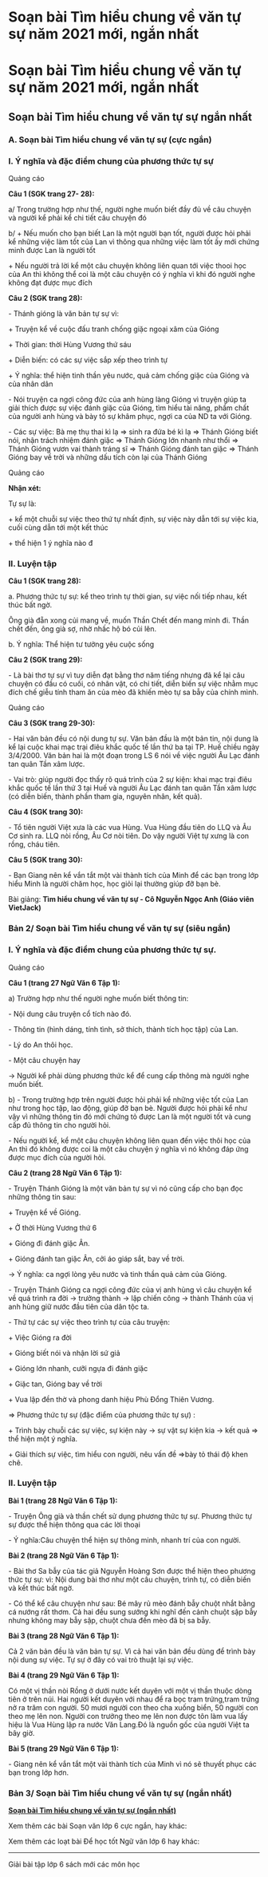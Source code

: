 # Soạn bài Tìm hiểu chung về văn tự sự năm 2021 mới, ngắn nhất

# Soạn bài Tìm hiểu chung về văn tự sự năm 2021 mới, ngắn nhất

## Soạn bài Tìm hiểu chung về văn tự sự ngắn nhất

### **A. Soạn bài Tìm hiểu chung về văn tự sự (cực ngắn)**

### I. Ý nghĩa và đặc điểm chung của phương thức tự sự

Quảng cáo

**Câu 1 (SGK trang 27- 28):**

a/ Trong trường hợp như thế, người nghe muốn biết đầy đủ về câu chuyện và người kể phải kể chi tiết câu chuyện đó

b/ + Nếu muốn cho bạn biết Lan là một người bạn tốt, người được hỏi phải kể những việc làm tốt của Lan vì thông qua những việc làm tốt ấy mới chứng minh được Lan là người tốt

\+ Nếu người trả lời kể một câu chuyện không liên quan tới việc thooi học của An thì không thể coi là một câu chuyện có ý nghĩa vì khi đó người nghe không đạt được mục đích

**Câu 2 (SGK trang 28):**

\- Thánh gióng là văn bản tự sự vì: 

\+ Truyện kể về cuộc đấu tranh chống giặc ngoại xâm của Gióng

\+ Thời gian: thời Hùng Vương thứ sáu

\+ Diễn biến: có các sự việc sắp xếp theo trình tự

\+ Ý nghĩa: thể hiện tinh thần yêu nước, quả cảm chống giặc của Gióng và của nhân dân

\- Nói truyện ca ngợi công đức của anh hùng làng Gióng vì truyện giúp ta giải thích được sự việc đánh giặc của Gióng, tìm hiểu tài năng, phẩm chất của người anh hùng và bày tỏ sự khâm phục, ngợi ca của ND ta với Gióng.

\- Các sự việc: Bà mẹ thụ thai kì lạ => sinh ra đứa bé kì lạ => Thánh Gióng biết nói, nhận trách nhiệm đánh giặc ⇒ Thánh Gióng lớn nhanh như thổi ⇒ Thánh Gióng vươn vai thành tráng sĩ ⇒ Thánh Gióng đánh tan giặc => Thánh Gióng bay về trời và những dấu tích còn lại của Thánh Gióng

Quảng cáo

**Nhận xét:**

Tự sự là:

\+ kể một chuỗi sự việc theo thứ tự nhất định, sự việc này dẫn tới sự việc kia, cuối cùng dẫn tới một kết thúc

\+ thể hiện 1 ý nghĩa nào đ

### II. Luyện tập 

**Câu 1 (SGK trang 28):**

a. Phương thức tự sự: kể theo trình tự thời gian, sự việc nối tiếp nhau, kết thúc bất ngờ.

Ông già đẵn xong củi mang về, muốn Thần Chết đến mang mình đi. Thần chết đến, ông già sợ, nhờ nhấc hộ bó củi lên.

b. Ý nghĩa: Thể hiện tư tưởng yêu cuộc sống

**Câu 2 (SGK trang 29):**

\- Là bài thơ tự sự vì tuy diễn đạt bằng thơ năm tiếng nhưng đã kể lại câu chuyện có đầu có cuối, có nhân vật, có chi tiết, diễn biến sự việc nhằm mục đích chế giễu tính tham ăn của mèo đã khiến mèo tự sa bẫy của chính mình.

Quảng cáo

**Câu 3 (SGK trang 29-30):**

\- Hai văn bản đều có nội dung tự sự. Văn bản đầu là một bản tin, nội dung là kể lại cuộc khai mạc trại điêu khắc quốc tế lần thứ ba tại TP. Huế chiều ngày 3/4/2000. Văn bản hai là một đoạn trong LS 6 nói về việc người Âu Lạc đánh tan quân Tần xâm lược.

\- Vai trò: giúp người đọc thấy rõ quá trình của 2 sự kiện: khai mạc trại điêu khắc quốc tế lần thứ 3 tại Huế và người Âu Lạc đánh tan quân Tần xâm lược (có diễn biến, thành phần tham gia, nguyên nhân, kết quả).

**Câu 4 (SGK trang 30):**

\- Tổ tiên người Việt xưa là các vua Hùng. Vua Hùng đầu tiên do LLQ và Âu Cơ sinh ra. LLQ nòi rồng, Âu Cơ nòi tiên. Do vậy người Việt tự xưng là con rồng, cháu tiên.

**Câu 5 (SGK trang 30):**

\- Bạn Giang nên kể vắn tắt một vài thành tích của Minh để các bạn trong lớp hiểu Minh là người chăm học, học giỏi lại thường giúp đỡ bạn bè.

Bài giảng: **Tìm hiểu chung về văn tự sự - Cô Nguyễn Ngọc Anh (Giáo viên VietJack)**

### **Bản 2/ Soạn bài Tìm hiểu chung về văn tự sự (siêu ngắn)**

### I. Ý nghĩa và đặc điểm chung của phương thức tự sự.

Quảng cáo

**Câu 1 (trang 27 Ngữ Văn 6 Tập 1):**

a) Trường hợp như thế người nghe muốn biết thông tin:

\- Nội dung câu truyện cổ tích nào đó.

\- Thông tin (hình dáng, tính tình, sở thích, thành tích học tập) của Lan.

\- Lý do An thôi học.

\- Một câu chuyện hay 

→ Người kể phải dùng phương thức kể để cung cấp thông mà người nghe muốn biết.

b) - Trong trường hợp trên người được hỏi phải kể những việc tốt của Lan như trong học tập, lao động, giúp đỡ bạn bè. Người được hỏi phải kể như vậy vì những thông tin đó mới chứng tỏ được Lan là một người tốt và cung cấp đủ thông tin cho người hỏi.

\- Nếu người kể, kể một câu chuyện không liên quan đến việc thôi học của An thì đó không được coi là một câu chuyện ý nghĩa vì nó không đáp ứng được mục đích của người hỏi.

**Câu 2 (trang 28 Ngữ Văn 6 Tập 1):**

\- Truyện Thánh Gióng là một văn bản tự sự vì nó cũng cấp cho bạn đọc những thông tin sau:

\+ Truyện kể về Gióng.

\+ Ở thời Hùng Vương thứ 6

\+ Gióng đi đánh giặc Ân.

\+ Gióng đánh tan giặc Ân, cởi áo giáp sắt, bay về trời.

→ Ý nghĩa: ca ngợi lòng yêu nước và tinh thần quả cảm của Gióng.

\- Truyện Thánh Gióng ca ngợi công đức của vị anh hùng vì câu chuyện kể về quá trình ra đời → trưởng thành → lập chiến công → thành Thánh của vị anh hùng giữ nước đầu tiên của dân tộc ta.

\- Thứ tự các sự việc theo trình tự của câu truyện:

\+ Việc Gióng ra đời

\+ Gióng biết nói và nhận lời sứ giả

\+ Gióng lớn nhanh, cưỡi ngựa đi đánh giặc

\+ Giặc tan, Gióng bay về trời

\+ Vua lập đền thờ và phong danh hiệu Phù Đổng Thiên Vương.

⇒ Phương thức tự sự (đặc điểm của phương thức tự sự) :

\+ Trình bày chuỗi các sự việc, sự kiện này → sự vật sự kiện kia → kết quả ⇒ thể hiện một ý nghĩa.

\+ Giải thích sự việc, tìm hiểu con người, nêu vấn đề ⇒bày tỏ thái độ khen chê.

### II. Luyện tập

**Bài 1 (trang 28 Ngữ Văn 6 Tập 1):**

\- Truyện Ông già và thần chết sử dụng phương thức tự sự. Phương thức tự sự được thể hiện thông qua các lời thoại

\- Ý nghĩa:Câu chuyện thể hiện sự thông minh, nhanh trí của con người.

**Bài 2 (trang 28 Ngữ Văn 6 Tập 1):**

\- Bài thơ Sa bẫy của tác giả Nguyễn Hoàng Sơn được thể hiện theo phương thức tự sự: vì: Nội dung bài thơ như một câu chuyện, trình tự, có diễn biến và kết thúc bất ngờ.

\- Có thể kể câu chuyện như sau: Bé mây rủ mèo đánh bẫy chuột nhắt bằng cá nướng rất thơm. Cả hai đều sung sướng khi nghĩ đến cảnh chuột sập bẫy nhưng không may bẫy sập, chuột chưa đến mèo đã bị sa bẫy.

**Bài 3 (trang 28 Ngữ Văn 6 Tập 1):**

Cả 2 văn bản đều là văn bản tự sự. Vì cả hai văn bản đều dùng để trình bày nội dung sự việc. Tự sự ở đây có vai trò thuật lại sự việc.

**Bài 4 (trang 29 Ngữ Văn 6 Tập 1):**

Có một vị thần nòi Rồng ở dưới nước kết duyên với một vị thần thuộc dòng tiên ở trên núi. Hai người kết duyên với nhau để ra bọc tram trứng,tram trứng nở ra trăm con người. 50 mươi người con theo cha xuống biển, 50 người con theo mẹ lên non. Người con trưởng theo mẹ lên non được tôn làm vua lấy hiệu là Vua Hùng lập ra nước Văn Lang.Đó là nguồn gốc của người Việt ta bây giờ.

**Bài 5 (trang 29 Ngữ Văn 6 Tập 1):**

\- Giang nên kể vắn tắt một vài thành tích của Minh vì nó sẽ thuyết phục các bạn trong lớp hơn.

### **Bản 3/ Soạn bài Tìm hiểu chung về văn tự sự (ngắn nhất)**

[**Soạn bài Tìm hiểu chung về văn tự sự (ngắn nhất)**](https://vietjack.com/soan-van-6/tim-hieu-chung-ve-van-tu-su.jsp)

Xem thêm các bài Soạn văn lớp 6 cực ngắn, hay khác:

Xem thêm các loạt bài Để học tốt Ngữ văn lớp 6 hay khác:

* * *

Giải bài tập lớp 6 sách mới các môn học
